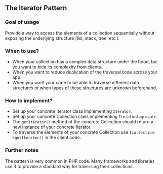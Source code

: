 ## The Iterator Pattern

### Goal of usage

Provide a way to access the elements of a collection sequentially without exposing the underlying structure (list,
stack, tree, etc.).

### When to use?

- When your collection has a complex data structure under the hood, but you want to hide its complexity from clients.
- When you want to reduce duplication of the traversal code across your app.
- When you want your code to be able to traverse different data structures or when types of these structures are unknown
  beforehand.

### How to implement?

- Set up your concrete Iterator class implementing `Iterator`.
- Set up your concrete Collection class implementing `IteratorAggregate`.
- The `getIterator()` method of the concrete Collection should return a new instance of your concrete Iterator.
- To traverse the elements of your concrete Collection use `$collection->getIterator()` in the client code.

### Further notes

The pattern is very common in PHP code. Many frameworks and libraries use it to provide a standard way for traversing
their collections.